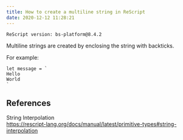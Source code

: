 ```yaml
---
title: How to create a multiline string in ReScript
date: 2020-12-12 11:28:21
---
```


```
ReScript version: bs-platform@8.4.2
```

Multiline strings are created by enclosing the string with backticks.

For example:

```re
let message = `
Hello
World
`
```

## References

String Interpolation  
https://rescript-lang.org/docs/manual/latest/primitive-types#string-interpolation

